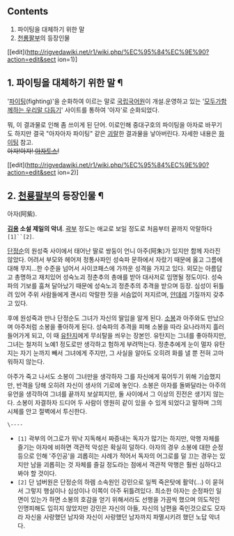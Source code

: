 ## Contents

    

1. 파이팅을 대체하기 위한 말 
2. [천룡팔부](%EC%B2%9C%EB%A3%A1%ED%8C%94%EB%B6%80.md)의 등장인물 

[[edit](http://rigvedawiki.net/r1/wiki.php/%EC%95%84%EC%9E%90?action=edit&sect
ion=1)]

## 1. 파이팅을 대체하기 위한 말 ¶

'[파이팅](%ED%8C%8C%EC%9D%B4%ED%8C%85.md)(fighting)'을 순화하여 이르는 말로
[국립국어원](%EA%B5%AD%EB%A6%BD%EA%B5%AD%EC%96%B4%EC%9B%90.md)이 개설․운영하고 있는 '[모두가함께하는 우리말 다듬기](%EB%AA%A8%EB%91%90%EA%B0%80%20%ED%95%A8%EA%BB%98%ED%95%98%EB%8A%94%20%EC%9A%B0%EB%A6%AC%EB%A7%90%20%EB%8B%A4%EB%93%AC%EA%B8%B0.md)' 사이트를
통하여 '아자'로 순화되었다.

뭐, 이 결과물로 인해 좀 쓰이게 된 단어. 이로인해 중대구호의 파이팅을 아자로 바꾸기도 하지만 결국 "아자아자 파이팅" 같은
[괴랄](%EA%B4%B4%EB%9E%84.md)한 결과물을 낳아버린다. 자세한 내용은
[화이팅](%ED%99%94%EC%9D%B4%ED%8C%85.md) 참고.  
<del>아자!아자! [아자토스](%EC%95%84%EC%9E%90%ED%86%A0%EC%8A%A4.md)!</del>

  

[[edit](http://rigvedawiki.net/r1/wiki.php/%EC%95%84%EC%9E%90?action=edit&sect
ion=2)]

## 2. [천룡팔부](%EC%B2%9C%EB%A3%A1%ED%8C%94%EB%B6%80.md)의 등장인물 ¶

아자(阿紫).

  

**[김용](%EA%B9%80%EC%9A%A9.md) 소설 제일의 악녀**. [곽부](%EA%B3%BD%EB%B6%80.md) 정도는 애교로 보일 정도로 처음부터 끝까지 악랄하다`[1]``[2]`.

  

[단정순](%EB%8B%A8%EC%A0%95%EC%88%9C.md)의 원성죽 사이에서 태어난 딸로 쌍둥이 언니 아주(阿朱)가 있지만
함께 자라진 않았다. 어려서 부모와 헤어져 정통사파인 성숙파 문하에서 자랐기 때문에 옳고 그름에 대해 무지...한 수준을 넘어서 사이코패스에
가까운 성격을 가지고 있다. 외모는 아름답고 총명하고 재치있어 성숙노괴 정춘추의 총애를 받아 대사저로 임명될 정도이다. 성숙파의 기보를 훔쳐
달아났기 때문에 성숙노괴 정춘추의 추격을 받으며 등장. 심성이 뒤틀려 있어 주위 사람들에게 괜시리 악랄한 짓을 서슴없이 저지르며,
[얀데레](%EC%96%80%EB%8D%B0%EB%A0%88.md) 기질까지 갖추고 있다.

  

후에 원성죽과 만나 단정순도 그녀가 자신의 딸임을 알게 된다. [소봉](%EC%86%8C%EB%B4%89.md)과 아주와도 만났으며
아주처럼 소봉을 좋아하게 된다. 성숙파의 추격을 피해 소봉을 따라 요나라까지 흘러들어가게 되고, 이 때
[유탄지](%EC%9C%A0%ED%83%84%EC%A7%80.md)에게 무쇠탈을 씌우는 장본인. 유탄지는 그녀를 좋아하지만, 그녀는
철저히 노예1 정도로만 생각하고 험하게 부려먹는다. 정춘추에게 눈이 멀자 유탄지는 자기 눈까지 빼서 그녀에게 주지만, 그 사실을 알아도
오히려 화를 낼 뿐 전혀 고마워하지 않는다.

  

아주가 죽고 나서도 소봉이 그녀만을 생각하자 그를 자신에게 묶어두기 위해 기습했지만, 반격을 당해 오히려 자신이 생사의 기로에 놓인다.
소봉은 아자를 돌봐달라는 아주의 유언을 생각하여 그녀를 끝까지 보살피지만, 둘 사이에서 그 이상의 진전은 생기지 않는다. 소봉이 자결하자
드디어 두 사람이 영원히 같이 있을 수 있게 되었다고 말하며 그의 시체를 안고 절벽에서 투신한다.

`\----`

  * `[1]` 곽부의 어그로가 워낙 지독해서 짜증내는 독자가 많기는 하지만, 악행 자체를 즐기는 아자에 비하면 객관적 악성은 확실히 덜하다. 아자의 경우 소봉에 대한 순정등으로 인해 '주인공'을 괴롭히는 사례가 적어서 독자의 어그로를 덜 끄는 경우는 있지만 남을 괴롭히는 것 자체를 즐길 정도라는 점에서 객관적 악행은 훨씬 심하다고 봐야 할 것이다.
  * `[2]` 단 넘버원은 단정순의 하렘 소속원인 강민으로 일찍 죽은탓에 활약(...) 이 묻혀서 그렇지 행실이나 심성이나 이쪽이 아주 뒤틀려있다. 최소한 아자는 순정파인 일면이 있는가 하면 소봉의 호감을 얻기 위해서라도 선행을 가끔씩 했으며 의도적인 인명피해도 입히지 않았지만 강민은 자신의 아들, 자신의 남편을 죽인것으로도 모자라 자신을 사랑했던 남자와 자신이 사랑했던 남자까지 파멸시키려 했던 노답 악녀다.

